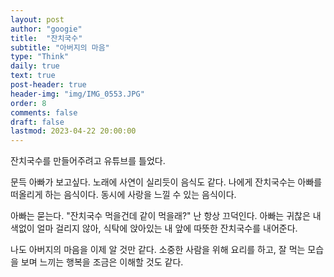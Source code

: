```yaml
---
layout: post
author: "googie"
title:  "잔치국수"
subtitle: "아버지의 마음"
type: "Think"
daily: true
text: true
post-header: true
header-img: "img/IMG_0553.JPG"
order: 8
comments: false
draft: false
lastmod: 2023-04-22 20:00:00
---
```


잔치국수를 만들어주려고 유튜브를 틀었다.

문득 아빠가 보고싶다. 노래에 사연이 실리듯이 음식도 같다.
나에게 잔치국수는 아빠를 떠올리게 하는 음식이다. 동시에 사랑을 느낄 수 있는 음식이다.

아빠는 묻는다. "잔치국수 먹을건데 같이 먹을래?" 난 항상 끄덕인다.
아빠는 귀찮은 내색없이 얼마 걸리지 않아, 식탁에 앉아있는 내 앞에 따뜻한 잔치국수를 내어준다.


나도 아버지의 마음을 이제 알 것만 같다.
소중한 사람을 위해 요리를 하고, 잘 먹는 모습을 보며 느끼는 행복을 조금은 이해할 것도 같다.